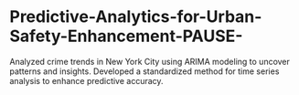 # Predictive-Analytics-for-Urban-Safety-Enhancement-PAUSE-
Analyzed crime trends in New York City using ARIMA modeling to uncover patterns and insights. Developed a standardized method for time series analysis to enhance predictive accuracy.
